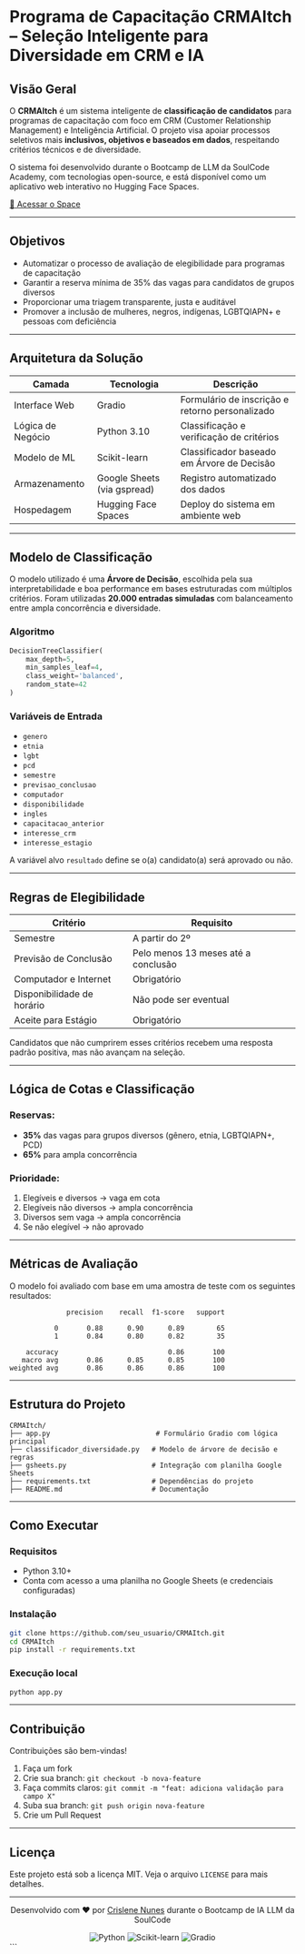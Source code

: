# Programa de Capacitação CRMAItch – Seleção Inteligente para Diversidade em CRM e IA

## Visão Geral

O **CRMAItch** é um sistema inteligente de **classificação de candidatos** para programas de capacitação com foco em CRM (Customer Relationship Management) e Inteligência Artificial. O projeto visa apoiar processos seletivos mais **inclusivos, objetivos e baseados em dados**, respeitando critérios técnicos e de diversidade.

O sistema foi desenvolvido durante o Bootcamp de LLM da SoulCode Academy, com tecnologias open-source, e está disponível como um aplicativo web interativo no Hugging Face Spaces.

[🔗 Acessar o Space](https://huggingface.co/spaces/Crislene/MAITch)

---

## Objetivos

- Automatizar o processo de avaliação de elegibilidade para programas de capacitação
- Garantir a reserva mínima de 35% das vagas para candidatos de grupos diversos
- Proporcionar uma triagem transparente, justa e auditável
- Promover a inclusão de mulheres, negros, indígenas, LGBTQIAPN+ e pessoas com deficiência

---

## Arquitetura da Solução

| Camada              | Tecnologia            | Descrição                                      |
|---------------------|------------------------|------------------------------------------------|
| Interface Web       | Gradio                 | Formulário de inscrição e retorno personalizado |
| Lógica de Negócio   | Python 3.10            | Classificação e verificação de critérios        |
| Modelo de ML        | Scikit-learn           | Classificador baseado em Árvore de Decisão     |
| Armazenamento       | Google Sheets (via gspread) | Registro automatizado dos dados           |
| Hospedagem          | Hugging Face Spaces    | Deploy do sistema em ambiente web              |

---

## Modelo de Classificação

O modelo utilizado é uma **Árvore de Decisão**, escolhida pela sua interpretabilidade e boa performance em bases estruturadas com múltiplos critérios. Foram utilizadas **20.000 entradas simuladas** com balanceamento entre ampla concorrência e diversidade.

### Algoritmo

```python
DecisionTreeClassifier(
    max_depth=5,
    min_samples_leaf=4,
    class_weight='balanced',
    random_state=42
)
```

### Variáveis de Entrada

- `genero`
- `etnia`
- `lgbt`
- `pcd`
- `semestre`
- `previsao_conclusao`
- `computador`
- `disponibilidade`
- `ingles`
- `capacitacao_anterior`
- `interesse_crm`
- `interesse_estagio`

A variável alvo `resultado` define se o(a) candidato(a) será aprovado ou não.

---

## Regras de Elegibilidade

| Critério                         | Requisito                             |
|----------------------------------|----------------------------------------|
| Semestre                         | A partir do 2º                         |
| Previsão de Conclusão            | Pelo menos 13 meses até a conclusão   |
| Computador e Internet            | Obrigatório                            |
| Disponibilidade de horário       | Não pode ser eventual                 |
| Aceite para Estágio              | Obrigatório                            |

Candidatos que não cumprirem esses critérios recebem uma resposta padrão positiva, mas não avançam na seleção.

---

## Lógica de Cotas e Classificação

### Reservas:

- **35%** das vagas para grupos diversos (gênero, etnia, LGBTQIAPN+, PCD)
- **65%** para ampla concorrência

### Prioridade:

1. Elegíveis e diversos → vaga em cota
2. Elegíveis não diversos → ampla concorrência
3. Diversos sem vaga → ampla concorrência
4. Se não elegível → não aprovado

---

## Métricas de Avaliação

O modelo foi avaliado com base em uma amostra de teste com os seguintes resultados:

```text
              precision    recall  f1-score   support

           0       0.88      0.90      0.89        65
           1       0.84      0.80      0.82        35

    accuracy                           0.86       100
   macro avg       0.86      0.85      0.85       100
weighted avg       0.86      0.86      0.86       100
```

---

## Estrutura do Projeto

```
CRMAItch/
├── app.py                          # Formulário Gradio com lógica principal
├── classificador_diversidade.py   # Modelo de árvore de decisão e regras
├── gsheets.py                     # Integração com planilha Google Sheets
├── requirements.txt               # Dependências do projeto
├── README.md                      # Documentação
```

---

## Como Executar

### Requisitos

- Python 3.10+
- Conta com acesso a uma planilha no Google Sheets (e credenciais configuradas)

### Instalação

```bash
git clone https://github.com/seu_usuario/CRMAItch.git
cd CRMAItch
pip install -r requirements.txt
```

### Execução local

```bash
python app.py
```

---

## Contribuição

Contribuições são bem-vindas!

1. Faça um fork
2. Crie sua branch: `git checkout -b nova-feature`
3. Faça commits claros: `git commit -m "feat: adiciona validação para campo X"`
4. Suba sua branch: `git push origin nova-feature`
5. Crie um Pull Request

---

## Licença

Este projeto está sob a licença MIT. Veja o arquivo `LICENSE` para mais detalhes.

---

<div align="center">  
  <p>Desenvolvido com ❤️ por <a href="https://github.com/crislenenunes">Crislene Nunes</a> durante o Bootcamp de IA LLM da SoulCode</p>  
  <img src="https://img.shields.io/badge/Python-3.10+-blue?logo=python" alt="Python">  
  <img src="https://img.shields.io/badge/scikit--learn-1.3+-orange?logo=scikit-learn" alt="Scikit-learn">  
  <img src="https://img.shields.io/badge/Gradio-4.28.3-green?logo=gradio" alt="Gradio">  
</div>
```
